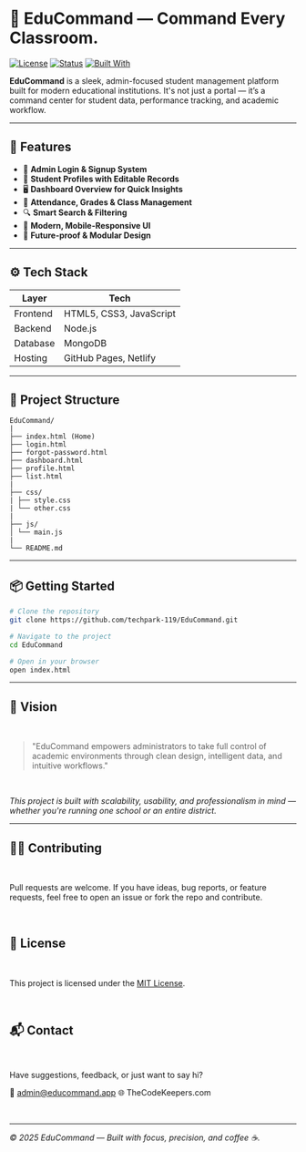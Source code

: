 # 🧠 EduCommand — Command Every Classroom.

[![License](https://img.shields.io/badge/license-MIT-green.svg)](LICENSE)
[![Status](https://img.shields.io/badge/status-in%20development-orange)]()
[![Built With](https://img.shields.io/badge/Built%20With-HTML%2FCSS%2FJS-blue)]()

**EduCommand** is a sleek, admin-focused student management platform built for modern educational institutions. It's not just a portal — it’s a command center for student data, performance tracking, and academic workflow.

---

## 🚀 Features

- 🔐 **Admin Login & Signup System**
- 👤 **Student Profiles with Editable Records**
- 🖥️ **Dashboard Overview for Quick Insights**
- 🧾 **Attendance, Grades & Class Management**
- 🔍 **Smart Search & Filtering**
- 🎯 **Modern, Mobile-Responsive UI**
- 💬 **Future-proof & Modular Design**

---

## ⚙️ Tech Stack

| Layer        | Tech                         |
|--------------|------------------------------|
| Frontend     | HTML5, CSS3, JavaScript      |
| Backend      | Node.js                      |
| Database     | MongoDB                      |
| Hosting      | GitHub Pages, Netlify        |

---

## 📁 Project Structure
```
EduCommand/
|
├── index.html (Home)
├── login.html
├── forgot-password.html
├── dashboard.html
├── profile.html
├── list.html
|
├── css/
| ├── style.css
| └── other.css
|
├── js/
│ └── main.js
|
└── README.md
```
---

## 📦 Getting Started

```bash
# Clone the repository
git clone https://github.com/techpark-119/EduCommand.git

# Navigate to the project
cd EduCommand

# Open in your browser
open index.html
```
---

## 🧭 Vision

<br>

> "EduCommand empowers administrators to take full control of academic environments through clean design, intelligent data, and intuitive workflows."

<br>

_This project is built with scalability, usability, and professionalism in mind — whether you're running one school or an entire district._

---


## 🧑‍💻 Contributing
<br>

Pull requests are welcome. If you have ideas, bug reports, or feature requests, feel free to open an issue or fork the repo and contribute.


<br>

## 📄 License
<br>

This project is licensed under the [MIT License](mit.edu.org).


<br>

## 📬 Contact
<br>

Have suggestions, feedback, or just want to say hi?

📧 admin@educommand.app
🌐 TheCodeKeepers.com

<br>

---

_© 2025 EduCommand — Built with focus, precision, and coffee ☕._
